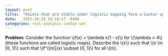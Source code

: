 ```yaml
---
layout: post
title:  "Points that are stable under logistic mapping form a Cantor space"
date:   2021-10-19 19:18:17 -0400
categories: real-analysis cantor-set
---
```



**Problem:** Consider the function \\(f(x) = \lambda x(1 - x)\\) for \\(\lambda > 4\\) (these functions are called logistic maps). Describe the \\(x\\) such that \\(x \in [0, 1]\\) such that \\(f^{(n)}(x) \subset [0, 1]\\) for all \\(n\\).
